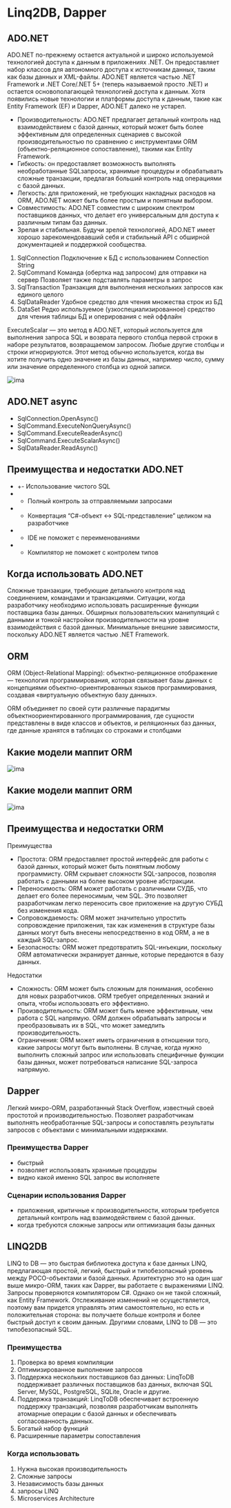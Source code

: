 # Linq2DB, Dapper



## ADO.NET

ADO.NET по-прежнему остается актуальной и широко используемой технологией доступа к данным в приложениях .NET.
Он предоставляет набор классов для автономного доступа к источникам данных, таким как базы данных и XML-файлы.
ADO.NET является частью .NET Framework и .NET Core/.NET 5+ (теперь называемой просто .NET) и остается основополагающей технологией доступа к данным. Хотя появились новые технологии и платформы доступа к данным, такие как Entity Framework (EF) и Dapper, ADO.NET далеко не устарел.

* Производительность: ADO.NET предлагает детальный контроль над взаимодействием с базой данных, который может быть более эффективным для определенных сценариев с высокой производительностью по сравнению с инструментами ORM (объектно-реляционное сопоставление), такими как Entity Framework.
* Гибкость: он предоставляет возможность выполнять необработанные SQLзапросы, хранимые процедуры и обрабатывать сложные транзакции, предлагая больший контроль над операциями с базой данных.
* Легкость: для приложений, не требующих накладных расходов на ORM, ADO.NET может быть более простым и понятным выбором.
* Совместимость: ADO.NET совместим с широким спектром поставщиков данных, что делает его универсальным для доступа к различным типам баз данных.
* Зрелая и стабильная. Будучи зрелой технологией, ADO.NET имеет хорошо зарекомендовавший себя и стабильный API с обширной документацией и поддержкой сообщества.

1. SqlConnection Подключение к БД с использованием Connection String 
2. SqlCommand Команда (обертка над запросом) для отправки на сервер Позволяет также подставлять параметры в запрос
3. SqlTransaction Транзакция для выполнения нескольких запросов как единого целого
4. SqlDataReader Удобное средство для чтения множества строк из БД
5. DataSet Редко используемое (узкоспециализированное) средство для чтения таблицы БД и оперирования с ней оффлайн

ExecuteScalar — это метод в ADO.NET, который используется для выполнения запроса SQL и возврата первого столбца первой строки в наборе результатов, возвращаемом запросом.
Любые другие столбцы и строки игнорируются. Этот метод обычно используется, когда вы хотите получить одно значение из базы данных, например число, сумму или значение определенного столбца из одной записи.

![ima](https://github.com/IlyaGall/C-/blob/main/29%20Linq2DB%2C%20Dapper/IMG/1.JPG)

## ADO.NET async
* SqlConnection.OpenAsync()
* SqlCommand.ExecuteNonQueryAsync()
* SqlCommand.ExecuteReaderAsync()
* SqlCommand.ExecuteScalarAsync()
* SqlDataReader.ReadAsync()

## Преимущества и недостатки ADO.NET
* +- Использование чистого SQL
* + Полный контроль за отправляемыми запросами
* - Конвертация “C#-объект <-> SQL-представление” целиком на разработчике
* - IDE не поможет с переименованиями
* - Компилятор не поможет с контролем типов

## Когда использовать ADO.NET
Сложные транзакции, требующие детального контроля над соединением, командами и транзакциями.
Ситуации, когда разработчику необходимо использовать расширенные функции поставщика базы данных.
Обширных пользовательских манипуляций с данными и тонкой настройки
производительности на уровне взаимодействия с базой данных.
Минимальные внешние зависимости, поскольку ADO.NET является частью .NET Framework.


## ORM
ORM (Object-Relational Mapping): объектно-реляционное отображение — технология программирования, которая связывает базы данных с концепциями объектно-ориентированных языков программирования, создавая «виртуальную объектную базу данных».

ORM объединяет по своей сути различные парадигмы объектноориентированного программирования, где сущности представлены в виде классов и объектов, и реляционных баз данных, где данные хранятся в таблицах со строками и столбцами


## Какие модели маппит ORM

![ima](https://github.com/IlyaGall/C-/blob/main/29%20Linq2DB%2C%20Dapper/IMG/2.JPG)

## Какие модели маппит ORM

![ima](https://github.com/IlyaGall/C-/blob/main/29%20Linq2DB%2C%20Dapper/IMG/3.JPG)


## Преимущества и недостатки ORM

Преимущества
* Простота: ORM предоставляет простой интерфейс для работы с базой данных, который может быть понятным любому программисту. ORM скрывает сложности SQL-запросов, позволяя работать с данными на более высоком уровне абстракции.
* Переносимость: ORM может работать с различными СУДБ, что делает его более переносимым, чем SQL. Это позволяет разработчикам легко переносить свое приложение на другую СУБД без изменения кода.
* Сопровождаемость: ORM может значительно упростить сопровождение приложения, так как изменения в структуре базы данных могут быть внесены непосредственно в код ORM, а не в каждый SQL-запрос.
* Безопасность: ORM может предотвратить SQL-инъекции, поскольку ORM автоматически экранирует данные, которые передаются в базу данных.


Недостатки
* Сложность: ORM может быть сложным для понимания, особенно для новых разработчиков. ORM требует определенных знаний и опыта, чтобы использовать его эффективно.
* Производительность: ORM может быть менее эффективным, чем работа с SQL напрямую. ORM должен обрабатывать запросы и преобразовывать их в SQL, что может замедлить
производительность.
* Ограничения: ORM может иметь ограничения в отношении того, какие запросы могут быть выполнены. В случае, когда нужно выполнить сложный запрос или использовать специфичные функции базы данных, может потребоваться написание SQL-запроса напрямую.


## Dapper

Легкий микро-ORM, разработанный Stack Overflow, известный своей простотой и производительностью. Позволяет разработчикам выполнять необработанные SQL-запросы и сопоставлять результаты запросов с объектами с
минимальными издержками.


### Преимущества Dapper 

* быстрый
* позволяет использовать хранимые процедуры
* видно какой именно SQL запрос вы исполняете

### Сценарии использования Dapper

* приложения, критичные к производительности, которым требуется детальный контроль над взаимодействием с базой данных.
* когда требуются сложные запросы или оптимизация базы данных

## LINQ2DB

LINQ to DB — это быстрая библиотека доступа к базе данных LINQ, предлагающая простой, легкий, быстрый и типобезопасный уровень между POCO-объектами и базой данных. Архитектурно это на один шаг выше микро-ORM, таких как Dapper, вы работаете с выражениями LINQ. Запросы проверяются компилятором C#. Однако он не такой сложный, как Entity Framework. Отслеживание изменений не осуществляется, поэтому вам придется управлять этим самостоятельно, но есть и положительная сторона: вы получаете больше контроля и более быстрый доступ к своим данным. Другими словами, LINQ to DB — это типобезопасный SQL.

### Преимущества

1. Проверка во время компиляции
2. Оптимизированное выполнение запросов
3. Поддержка нескольких поставщиков баз данных: LinqToDB поддерживает различных поставщиков баз данных, включая SQL Server, MySQL, PostgreSQL, SQLite, Oracle и другие.
4. Поддержка транзакций: LinqToDB обеспечивает встроенную поддержку транзакций, позволяя разработчикам выполнять атомарные операции с базой данных и обеспечивать согласованность данных.
5. Богатый набор функций
6. Расширенные параметры сопоставления



### Когда использовать
1. Нужна высокая производительность
2. Сложные запросы
3. Независимость базы данных
4. запросы LINQ
5. Microservices Architecture







